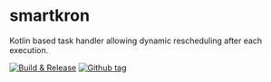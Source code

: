 # smartkron
Kotlin based task handler allowing dynamic rescheduling after each execution.

[![Build & Release](https://github.com/christiangroth/smartkron/actions/workflows/gradle-main.yml/badge.svg?branch=main)](https://github.com/christiangroth/smartkron/actions/workflows/gradle-main.yml)
[![Github tag](https://badgen.net/github/tag/christiangroth/smartkron)](https://github.com/christiangroth/smartkron/tags/)
